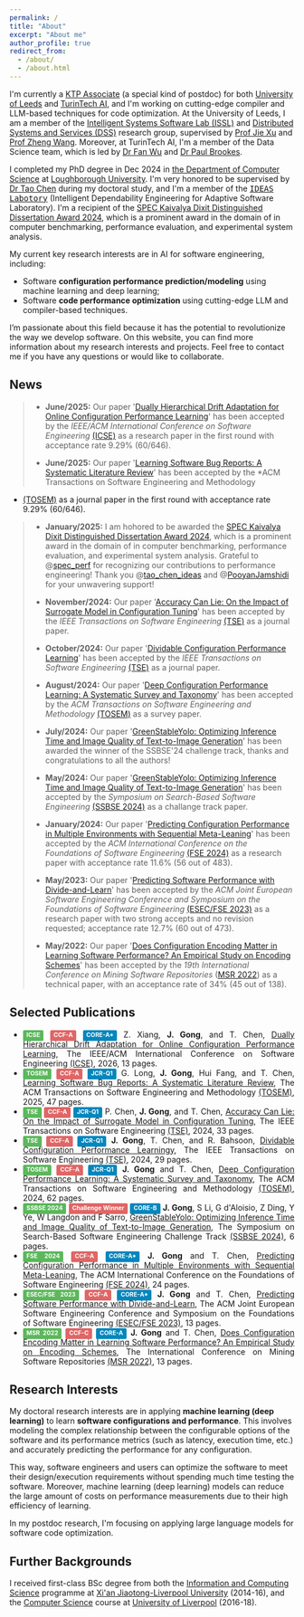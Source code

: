 ```yaml
---
permalink: /
title: "About"
excerpt: "About me"
author_profile: true
redirect_from: 
  - /about/
  - /about.html
---
```


I'm currently a [KTP Associate](https://www.ktp-uk.org/) (a special kind of postdoc) for both [University of Leeds](https://www.leeds.ac.uk/) and [TurinTech AI](https://www.turintech.ai/), and I'm working on cutting-edge compiler and LLM-based techniques for code optimization. 
At the University of Leeds, I am a member of the [Intelligent Systems Software Lab (ISSL)](https://issl-uk.com/) and [Distributed Systems and Services (DSS)](https://distributed-systems.leeds.ac.uk/) research group, supervised by [Prof Jie Xu](https://eps.leeds.ac.uk/computing/staff/331/professor-jie-xu) and [Prof Zheng Wang](https://zwang4.github.io/). 
Moreover, at TurinTech AI, I'm a member of the Data Science team, which is led by [Dr Fan Wu](https://scholar.google.com/citations?user=p8z2_usAAAAJ&hl=en) and [Dr Paul Brookes](https://www.linkedin.com/in/paul-brookes-125288b2/).


I completed my PhD degree in Dec 2024 in [the Department of Computer Science](https://www.lboro.ac.uk/departments/compsci/) 
at [Loughborough University](https://www.lboro.ac.uk/). I'm very honored to be supervised by [Dr Tao Chen](https://scholar.google.co.uk/citations?user=K4teyvoAAAAJ&hl=en) during my doctoral study, and I'm a member of the [<kbd>IDEAS Labotory</kbd>](https://ideas-labo.github.io/) (Intelligent Dependability Engineering for Adaptive Software Laboratory). I'm a recipient of the [SPEC Kaivalya Dixit Distinguished Dissertation Award 2024](https://research.spec.org/awards/), which is a prominent award in the domain of in computer benchmarking, performance evaluation, and experimental system analysis. 

My current key research interests are in AI for software engineering, including: 

- Software **configuration performance prediction/modeling** using machine learning and deep learning;
- Software **code performance optimization** using cutting-edge LLM and compiler-based techniques. 

I’m passionate about this field because it has the potential to revolutionize the way we develop software. 
On this website, you can find more information about my research interests and projects. 
Feel free to contact me if you have any questions or would like to collaborate.

## News
>* **June/2025:** Our paper '[Dually Hierarchical Drift Adaptation for Online Configuration Performance Learning](https://arxiv.org/abs/2507.08730)' has been accepted by the *IEEE/ACM International Conference on Software Engineering* [(ICSE)](https://conf.researchr.org/home/icse-2026) as a research paper in the first round with acceptance rate 9.29% (60/646).
>
>
>* **June/2025:** Our paper '[Learning Software Bug Reports: A Systematic Literature Review](https://dl.acm.org/doi/abs/10.1145/3750040)' has been accepted by the *ACM Transactions on Software Engineering and Methodology
* [(TOSEM)](https://dl.acm.org/toc/tosem/justaccepted) as a journal paper in the first round with acceptance rate 9.29% (60/646).
>
>
>* **January/2025:** I am hohored to be awarded the [SPEC Kaivalya Dixit Distinguished Dissertation Award 2024](https://research.spec.org/news/2025-01-31-00-00-winner-of-spec-kaivalya-dixit-distinguished-dissertation-award-2024/), 
which is a prominent award in the domain of in computer benchmarking, performance evaluation, and experimental system analysis. 
Grateful to @[spec_perf](https://x.com/spec_perf) for recognizing our contributions to performance engineering! Thank you @[tao_chen_ideas](https://x.com/tao_chen_ideas) and @[PooyanJamshidi](https://x.com/PooyanJamshidi) for your unwavering support!
>
> 
>* **November/2024:** Our paper '[Accuracy Can Lie: On the Impact of Surrogate Model in Configuration Tuning](https://ieeexplore.ieee.org/abstract/document/10832565)' has been accepted by the *IEEE Transactions on Software Engineering* [(TSE)](https://ieeexplore.ieee.org/xpl/RecentIssue.jsp?punumber=32) as a journal paper.
>
> 
>* **October/2024:** Our paper '[Dividable Configuration Performance Learning](https://arxiv.org/abs/2409.07629)' has been accepted by the *IEEE Transactions on Software Engineering* [(TSE)](https://ieeexplore.ieee.org/xpl/RecentIssue.jsp?punumber=32) as a journal paper.
>
> 
>* **August/2024:** Our paper '[Deep Configuration Performance Learning: A Systematic Survey and Taxonomy](https://arxiv.org/abs/2403.03322)' has been accepted by the *ACM Transactions on Software Engineering and Methodology* [(TOSEM)](https://dl.acm.org/journal/tosem) as a survey paper.
>
> 
>* **July/2024:** Our paper '[GreenStableYolo: Optimizing Inference Time and Image Quality of Text-to-Image Generation](https://arxiv.org/abs/2407.14982)' has been awarded the winner of the SSBSE'24 challenge track, thanks and congratulations to all the authors! 
>
> 
>* **May/2024:** Our paper '[GreenStableYolo: Optimizing Inference Time and Image Quality of Text-to-Image Generation](https://arxiv.org/abs/2407.14982)' has been accepted by the *Symposium on Search-Based Software Engineering* [(SSBSE 2024)](https://conf.researchr.org/track/ssbse-2024/ssbse-2024-challenge) as a challange track paper. 
>
> 
>* **January/2024:** Our paper '[Predicting Configuration Performance in Multiple Environments with Sequential Meta-Leaning](https://arxiv.org/abs/2402.03183)' has been accepted by the *ACM International Conference on the Foundations of Software Engineering* [(FSE 2024)](https://conf.researchr.org/home/fse-2024) as a research paper with acceptance rate 11.6% (56 out of 483). 
>
>
>* **May/2023:** Our paper '[Predicting Software Performance with Divide-and-Learn](https://arxiv.org/pdf/2306.06651)' has been accepted by the *ACM Joint European Software Engineering Conference and Symposium on the Foundations of Software Engineering* [(ESEC/FSE 2023)](https://2023.esec-fse.org/) as a research paper with two strong accepts and no revision requested; acceptance rate 12.7% (60 out of 473). 
>
>
>* **May/2022:** Our paper '[Does Configuration Encoding Matter in Learning Software Performance? An Empirical Study on Encoding Schemes](https://arxiv.org/abs/2203.15988)' 
has been accepted by the *19th International Conference on Mining Software Repositories* ([MSR 2022](https://conf.researchr.org/details/msr-2022/msr-2022-technical-papers/1/Does-Configuration-Encoding-Matter-in-Learning-Software-Performance-An-Empirical-Stu)) 
as a technical paper, with an acceptance rate of 34% (45 out of 138).

## Selected Publications
* <div style="text-align: justify"><span style="background-color:#5cb85c;display: inline;padding: .2em .6em .3em;font-size: 75%;font-weight: bold;line-height: 1;color: #ffffff;text-align: center;white-space: nowrap;vertical-align: baseline;border-radius: .25em;">ICSE</span> <span style="background-color:#e06666;display: inline;padding: .2em .6em .3em;font-size: 75%;font-weight: bold;line-height: 1;color: #ffffff;text-align: center;white-space: nowrap;vertical-align: baseline;border-radius: .25em;">CCF-A</span> <span style="background-color:#0087BD;display: inline;padding: .2em .6em .3em;font-size: 75%;font-weight: bold;line-height: 1;color: #ffffff;text-align: center;white-space: nowrap;vertical-align: baseline;border-radius: .25em;">CORE-A*</span> Z. Xiang, <b>J. Gong</b>, and T. Chen, <a href="https://arxiv.org/abs/2507.08730">Dually Hierarchical Drift Adaptation for Online Configuration Performance Learning</a>, The IEEE/ACM International Conference on Software Engineering <a href="https://conf.researchr.org/home/icse-2026">(ICSE)</a>, 2026, 13 pages. </div>

* <div style="text-align: justify"><span style="background-color:#5cb85c;display: inline;padding: .2em .6em .3em;font-size: 75%;font-weight: bold;line-height: 1;color: #ffffff;text-align: center;white-space: nowrap;vertical-align: baseline;border-radius: .25em;">TOSEM</span> <span style="background-color:#e06666;display: inline;padding: .2em .6em .3em;font-size: 75%;font-weight: bold;line-height: 1;color: #ffffff;text-align: center;white-space: nowrap;vertical-align: baseline;border-radius: .25em;">CCF-A</span> <span style="background-color:#0087BD;display: inline;padding: .2em .6em .3em;font-size: 75%;font-weight: bold;line-height: 1;color: #ffffff;text-align: center;white-space: nowrap;vertical-align: baseline;border-radius: .25em;">JCR-Q1</span> G. Long, <b>J. Gong</b>, Hui Fang, and T. Chen, <a href="https://dl.acm.org/doi/abs/10.1145/3750040">Learning Software Bug Reports: A Systematic Literature Review</a>, The ACM Transactions on Software Engineering and Methodology <a href="https://dl.acm.org/toc/tosem/justaccepted">(TOSEM)</a>, 2025, 47 pages. </div>

* <div style="text-align: justify"><span style="background-color:#5cb85c;display: inline;padding: .2em .6em .3em;font-size: 75%;font-weight: bold;line-height: 1;color: #ffffff;text-align: center;white-space: nowrap;vertical-align: baseline;border-radius: .25em;">TSE</span> <span style="background-color:#e06666;display: inline;padding: .2em .6em .3em;font-size: 75%;font-weight: bold;line-height: 1;color: #ffffff;text-align: center;white-space: nowrap;vertical-align: baseline;border-radius: .25em;">CCF-A</span> <span style="background-color:#0087BD;display: inline;padding: .2em .6em .3em;font-size: 75%;font-weight: bold;line-height: 1;color: #ffffff;text-align: center;white-space: nowrap;vertical-align: baseline;border-radius: .25em;">JCR-Q1</span> P. Chen, <b>J. Gong</b>, and T. Chen, <a href="https://ieeexplore.ieee.org/abstract/document/10832565">Accuracy Can Lie: On the Impact of Surrogate Model in Configuration Tuning</a>, The IEEE Transactions on Software Engineering <a href="https://ieeexplore.ieee.org/xpl/RecentIssue.jsp?punumber=32">(TSE)</a>, 2024, 33 pages. </div>

* <div style="text-align: justify"><span style="background-color:#5cb85c;display: inline;padding: .2em .6em .3em;font-size: 75%;font-weight: bold;line-height: 1;color: #ffffff;text-align: center;white-space: nowrap;vertical-align: baseline;border-radius: .25em;">TSE</span> <span style="background-color:#e06666;display: inline;padding: .2em .6em .3em;font-size: 75%;font-weight: bold;line-height: 1;color: #ffffff;text-align: center;white-space: nowrap;vertical-align: baseline;border-radius: .25em;">CCF-A</span> <span style="background-color:#0087BD;display: inline;padding: .2em .6em .3em;font-size: 75%;font-weight: bold;line-height: 1;color: #ffffff;text-align: center;white-space: nowrap;vertical-align: baseline;border-radius: .25em;">JCR-Q1</span> <b>J. Gong</b>, T. Chen, and R. Bahsoon, <a href="https://arxiv.org/abs/2409.07629">Dividable Configuration Performance Learningy</a>, The IEEE Transactions on Software Engineering <a href="https://ieeexplore.ieee.org/xpl/RecentIssue.jsp?punumber=32">(TSE)</a>, 2024, 29 pages. </div>

* <div style="text-align: justify"><span style="background-color:#5cb85c;display: inline;padding: .2em .6em .3em;font-size: 75%;font-weight: bold;line-height: 1;color: #ffffff;text-align: center;white-space: nowrap;vertical-align: baseline;border-radius: .25em;">TOSEM</span> <span style="background-color:#e06666;display: inline;padding: .2em .6em .3em;font-size: 75%;font-weight: bold;line-height: 1;color: #ffffff;text-align: center;white-space: nowrap;vertical-align: baseline;border-radius: .25em;">CCF-A</span> <span style="background-color:#0087BD;display: inline;padding: .2em .6em .3em;font-size: 75%;font-weight: bold;line-height: 1;color: #ffffff;text-align: center;white-space: nowrap;vertical-align: baseline;border-radius: .25em;">JCR-Q1</span> <b>J. Gong</b> and T. Chen, <a href="https://arxiv.org/abs/2403.03322">Deep Configuration Performance Learning: A Systematic Survey and Taxonomy</a>, The ACM Transactions on Software Engineering and Methodology <a href="https://dl.acm.org/journal/tosem">(TOSEM)</a>, 2024, 62 pages. </div>

* <div style="text-align: justify"><span style="background-color:#5cb85c;display: inline;padding: .2em .6em .3em;font-size: 75%;font-weight: bold;line-height: 1;color: #ffffff;text-align: center;white-space: nowrap;vertical-align: baseline;border-radius: .25em;">SSBSE 2024</span> <span style="background-color:#e06666;display: inline;padding: .2em .6em .3em;font-size: 75%;font-weight: bold;line-height: 1;color: #ffffff;text-align: center;white-space: nowrap;vertical-align: baseline;border-radius: .25em;">Challenge Winner</span> <span style="background-color:#0087BD;display: inline;padding: .2em .6em .3em;font-size: 75%;font-weight: bold;line-height: 1;color: #ffffff;text-align: center;white-space: nowrap;vertical-align: baseline;border-radius: .25em;">CORE-B</span> <b>J. Gong</b>, S Li, G d'Aloisio, Z Ding, Y Ye, W Langdon and F Sarro, <a href="https://arxiv.org/abs/2407.14982">GreenStableYolo: Optimizing Inference Time and Image Quality of Text-to-Image Generation</a>, The Symposium on Search-Based Software Engineering Challenge Track <a href="https://conf.researchr.org/track/ssbse-2024/ssbse-2024-challenge">(SSBSE 2024)</a>, 6 pages. </div>

* <div style="text-align: justify"><span style="background-color:#5cb85c;display: inline;padding: .2em .6em .3em;font-size: 75%;font-weight: bold;line-height: 1;color: #ffffff;text-align: center;white-space: nowrap;vertical-align: baseline;border-radius: .25em;">FSE 2024</span> <span style="background-color:#e06666;display: inline;padding: .2em .6em .3em;font-size: 75%;font-weight: bold;line-height: 1;color: #ffffff;text-align: center;white-space: nowrap;vertical-align: baseline;border-radius: .25em;">CCF-A</span> <span style="background-color:#0087BD;display: inline;padding: .2em .6em .3em;font-size: 75%;font-weight: bold;line-height: 1;color: #ffffff;text-align: center;white-space: nowrap;vertical-align: baseline;border-radius: .25em;">CORE-A*</span> <b>J. Gong</b> and T. Chen, <a href="https://arxiv.org/abs/2402.03183">Predicting Configuration Performance in Multiple Environments with Sequential Meta-Leaning</a>, The ACM International Conference on the Foundations of Software Engineering <a href="https://conf.researchr.org/home/fse-2024">(FSE 2024)</a>, 24 pages. </div>

* <div style="text-align: justify"><span style="background-color:#5cb85c;display: inline;padding: .2em .6em .3em;font-size: 75%;font-weight: bold;line-height: 1;color: #ffffff;text-align: center;white-space: nowrap;vertical-align: baseline;border-radius: .25em;">ESEC/FSE 2023</span> <span style="background-color:#e06666;display: inline;padding: .2em .6em .3em;font-size: 75%;font-weight: bold;line-height: 1;color: #ffffff;text-align: center;white-space: nowrap;vertical-align: baseline;border-radius: .25em;">CCF-A</span> <span style="background-color:#0087BD;display: inline;padding: .2em .6em .3em;font-size: 75%;font-weight: bold;line-height: 1;color: #ffffff;text-align: center;white-space: nowrap;vertical-align: baseline;border-radius: .25em;">CORE-A*</span> <b>J. Gong</b> and T. Chen, <a href="https://arxiv.org/pdf/2306.06651">Predicting Software Performance with Divide-and-Learn</a>, The ACM Joint European Software Engineering Conference and Symposium on the Foundations of Software Engineering <a href="https://2023.esec-fse.org/">(ESEC/FSE 2023)</a>, 13 pages. </div>

* <div style="text-align: justify"><span style="background-color:#5cb85c;display: inline;padding: .2em .6em .3em;font-size: 75%;font-weight: bold;line-height: 1;color: #ffffff;text-align: center;white-space: nowrap;vertical-align: baseline;border-radius: .25em;">MSR 2022</span> <span style="background-color:#e06666;display: inline;padding: .2em .6em .3em;font-size: 75%;font-weight: bold;line-height: 1;color: #ffffff;text-align: center;white-space: nowrap;vertical-align: baseline;border-radius: .25em;">CCF-C</span> <span style="background-color:#0087BD;display: inline;padding: .2em .6em .3em;font-size: 75%;font-weight: bold;line-height: 1;color: #ffffff;text-align: center;white-space: nowrap;vertical-align: baseline;border-radius: .25em;">CORE-A</span> <b>J. Gong</b> and T. Chen, <a href="https://arxiv.org/abs/2203.15988">Does Configuration Encoding Matter in Learning Software Performance? An Empirical Study on Encoding Schemes</a>, The International Conference on Mining Software Repositories <a href="https://conf.researchr.org/details/msr-2022/msr-2022-technical-papers/1/Does-Configuration-Encoding-Matter-in-Learning-Software-Performance-An-Empirical-Stu">(MSR 2022)</a>, 13 pages. </div>


## Research Interests
My doctoral research interests are in applying **machine learning (deep learning)** to learn **software configurations and performance**. 
This involves modeling the complex relationship between the configurable options of the software and its performance metrics (such as latency, execution time, etc.) 
and accurately predicting the performance for any configuration. 

This way, software engineers and users can optimize the software to meet their design/execution requirements without spending much time testing the software. 
Moreover, machine learning (deep learning) models can reduce the large amount of costs on performance measurements due to their high efficiency of learning.

In my postdoc research, I'm focusing on applying large language models for software code optimization.

## Further Backgrounds
I received first-class BSc degree from both the [Information and Computing Science](https://www.xjtlu.edu.cn/en/study/undergraduate/information-and-computing-science)
programme at [Xi'an Jiaotong-Liverpool University](https://www.xjtlu.edu.cn/) (2014-16), and the [Computer Science](https://www.liverpool.ac.uk/courses/2024/computer-science-bsc-hons) 
course at [University of Liverpool](https://www.liverpool.ac.uk/) (2016-18). 